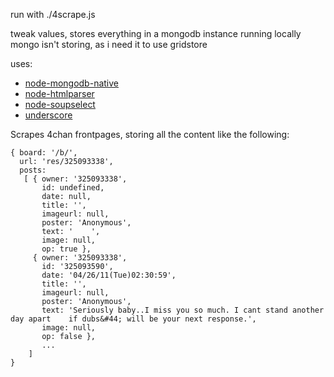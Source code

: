 run with ./4scrape.js

tweak values, stores everything in a mongodb instance running locally
mongo isn't storing, as i need it to use gridstore

uses:
* [node-mongodb-native](https://github.com/christkv/node-mongodb-native)  
* [node-htmlparser](https://github.com/tautologistics/node-htmlparser)  
* [node-soupselect](https://github.com/harryf/node-soupselect)  
* [underscore](http://documentcloud.github.com/underscore/)  
  

Scrapes 4chan frontpages, storing all the content like the following:


    { board: '/b/',
      url: 'res/325093338',
      posts: 
       [ { owner: '325093338',
           id: undefined,
           date: null,
           title: '',
           imageurl: null,
           poster: 'Anonymous',
           text: '    ',
           image: null,
           op: true },
         { owner: '325093338',
           id: '325093590',
           date: '04/26/11(Tue)02:30:59',
           title: '',
           imageurl: null,
           poster: 'Anonymous',
           text: 'Seriously baby..I miss you so much. I cant stand another day apart    if dubs&#44; will be your next response.',
           image: null,
           op: false },
           ...
        ]
    }
